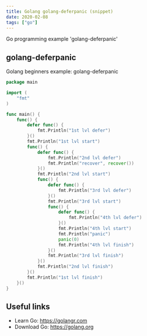 ```yaml
---
title: Golang golang-deferpanic (snippet)
date: 2020-02-08
tags: ["go"]
---
```

Go programming example 'golang-deferpanic'


## golang-deferpanic

Golang beginners example: golang-deferpanic

```go
package main

import (
	"fmt"
)

func main() {
	func() {
		defer func() {
			fmt.Println("1st lvl defer")
		}()
		fmt.Println("1st lvl start")
		func() {
			defer func() {
				fmt.Println("2nd lvl defer")
				fmt.Println("recover", recover())
			}()
			fmt.Println("2nd lvl start")
			func() {
				defer func() {
					fmt.Println("3rd lvl defer")
				}()
				fmt.Println("3rd lvl start")
				func() {
					defer func() {
						fmt.Println("4th lvl defer")
					}()
					fmt.Println("4th lvl start")
					fmt.Println("panic")
					panic(0)
					fmt.Println("4th lvl finish")
				}()
				fmt.Println("3rd lvl finish")
			}()
			fmt.Println("2nd lvl finish")
		}()
		fmt.Println("1st lvl finish")
	}()
}

```

## Useful links

- Learn Go: https://golangr.com
- Download Go: https://golang.org
